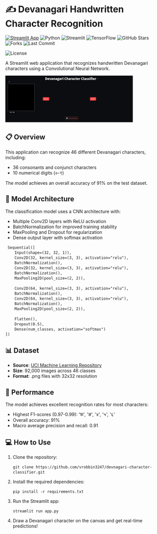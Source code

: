 # ✍️ Devanagari Handwritten Character Recognition

[![Streamlit App](https://static.streamlit.io/badges/streamlit_badge_black_white.svg)](https://devanagari-character-classifier.streamlit.app/)
![Python](https://img.shields.io/badge/Python-3.12.2-blue)
![Streamlit](https://img.shields.io/badge/Streamlit-1.42.1-red)
![TensorFlow](https://img.shields.io/badge/TensorFlow-2.18.0-orange)
![GitHub Stars](https://img.shields.io/github/stars/vrobbin3247/devnagari-character-classifier?style=social)
![Forks](https://img.shields.io/github/forks/vrobbin3247/devnagari-character-classifier?style=social)
![Last Commit](https://img.shields.io/github/last-commit/vrobbin3247/devnagari-character-classifier)

![License](https://img.shields.io/github/license/vrobbin3247/devnagari-character-classifier)

A Streamlit web application that recognizes handwritten Devanagari characters using a Convolutional Neural Network.

![Demo](devanagari_classifier.gif)

## 📋 Overview

This application can recognize 46 different Devanagari characters, including:
- 36 consonants and conjunct characters
- 10 numerical digits (०-९)

The model achieves an overall accuracy of 91% on the test dataset.

## 🧠 Model Architecture

The classification model uses a CNN architecture with:
- Multiple Conv2D layers with ReLU activation
- BatchNormalization for improved training stability
- MaxPooling and Dropout for regularization
- Dense output layer with softmax activation

```
 Sequential([
    Input(shape=(32, 32, 1)), 
    Conv2D(32, kernel_size=(3, 3), activation="relu"),
    BatchNormalization(),
    Conv2D(32, kernel_size=(3, 3), activation="relu"),
    BatchNormalization(),
    MaxPooling2D(pool_size=(2, 2)),

    Conv2D(64, kernel_size=(3, 3), activation="relu"),
    BatchNormalization(),
    Conv2D(64, kernel_size=(3, 3), activation="relu"),
    BatchNormalization(),
    MaxPooling2D(pool_size=(2, 2)),

    Flatten(),
    Dropout(0.5),
    Dense(num_classes, activation="softmax")
])
```

## 📊 Dataset

- **Source**: [UCI Machine Learning Repository](https://archive.ics.uci.edu/dataset/389/devanagari+handwritten+character+dataset)
- **Size**: 92,000 images across 46 classes
- **Format**: .png files with 32x32 resolution

## 🚀 Performance

The model achieves excellent recognition rates for most characters:
- Highest F1-scores (0.97-0.99): 'फ', 'ङ', '४', '५', '६'
- Overall accuracy: 91%
- Macro average precision and recall: 0.91

## 💻 How to Use

1. Clone the repository:
   ```
   git clone https://github.com/vrobbin3247/devnagari-character-classifier.git
   ```

2. Install the required dependencies:
   ```
   pip install -r requirements.txt
   ```

3. Run the Streamlit app:
   ```
   streamlit run app.py
   ```

4. Draw a Devanagari character on the canvas and get real-time predictions!
